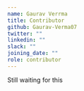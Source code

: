 ```yaml
---
name: Gaurav Verrma
title: Contributor
github: Gaurav-Verma07
twitter: ""
linkedin: ""
slack: ""
joining_date: ""
role: contributor
---
```


Still waiting for this
